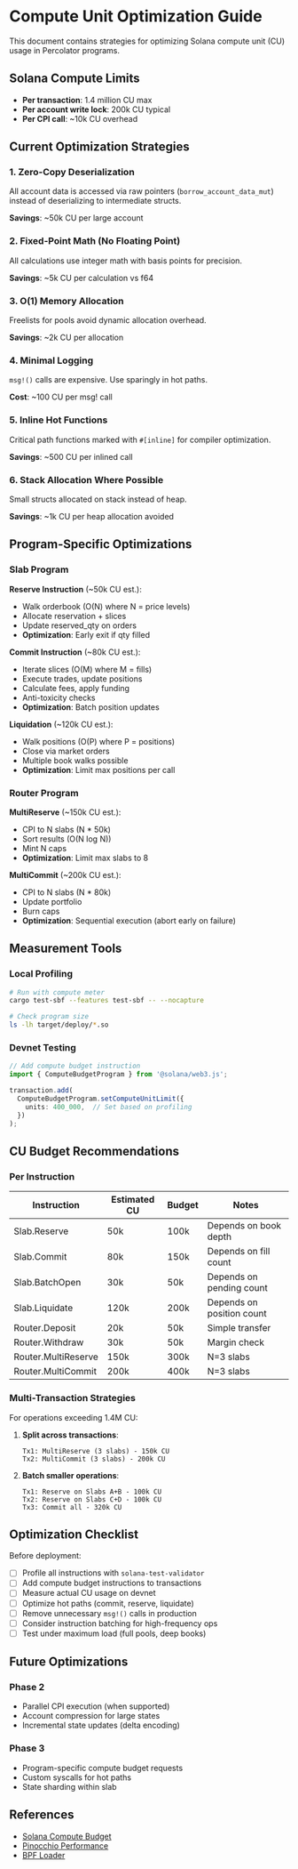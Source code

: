 # Compute Unit Optimization Guide

This document contains strategies for optimizing Solana compute unit (CU) usage in Percolator programs.

## Solana Compute Limits

- **Per transaction**: 1.4 million CU max
- **Per account write lock**: 200k CU typical
- **Per CPI call**: ~10k CU overhead

## Current Optimization Strategies

### 1. Zero-Copy Deserialization

All account data is accessed via raw pointers (`borrow_account_data_mut`) instead of deserializing to intermediate structs.

**Savings**: ~50k CU per large account

### 2. Fixed-Point Math (No Floating Point)

All calculations use integer math with basis points for precision.

**Savings**: ~5k CU per calculation vs f64

### 3. O(1) Memory Allocation

Freelists for pools avoid dynamic allocation overhead.

**Savings**: ~2k CU per allocation

### 4. Minimal Logging

`msg!()` calls are expensive. Use sparingly in hot paths.

**Cost**: ~100 CU per msg! call

### 5. Inline Hot Functions

Critical path functions marked with `#[inline]` for compiler optimization.

**Savings**: ~500 CU per inlined call

### 6. Stack Allocation Where Possible

Small structs allocated on stack instead of heap.

**Savings**: ~1k CU per heap allocation avoided

## Program-Specific Optimizations

### Slab Program

**Reserve Instruction** (~50k CU est.):
- Walk orderbook (O(N) where N = price levels)
- Allocate reservation + slices
- Update reserved_qty on orders
- **Optimization**: Early exit if qty filled

**Commit Instruction** (~80k CU est.):
- Iterate slices (O(M) where M = fills)
- Execute trades, update positions
- Calculate fees, apply funding
- Anti-toxicity checks
- **Optimization**: Batch position updates

**Liquidation** (~120k CU est.):
- Walk positions (O(P) where P = positions)
- Close via market orders
- Multiple book walks possible
- **Optimization**: Limit max positions per call

### Router Program

**MultiReserve** (~150k CU est.):
- CPI to N slabs (N * 50k)
- Sort results (O(N log N))
- Mint N caps
- **Optimization**: Limit max slabs to 8

**MultiCommit** (~200k CU est.):
- CPI to N slabs (N * 80k)
- Update portfolio
- Burn caps
- **Optimization**: Sequential execution (abort early on failure)

## Measurement Tools

### Local Profiling

```bash
# Run with compute meter
cargo test-sbf --features test-sbf -- --nocapture

# Check program size
ls -lh target/deploy/*.so
```

### Devnet Testing

```typescript
// Add compute budget instruction
import { ComputeBudgetProgram } from '@solana/web3.js';

transaction.add(
  ComputeBudgetProgram.setComputeUnitLimit({
    units: 400_000,  // Set based on profiling
  })
);
```

## CU Budget Recommendations

### Per Instruction

| Instruction | Estimated CU | Budget | Notes |
|------------|--------------|---------|-------|
| Slab.Reserve | 50k | 100k | Depends on book depth |
| Slab.Commit | 80k | 150k | Depends on fill count |
| Slab.BatchOpen | 30k | 50k | Depends on pending count |
| Slab.Liquidate | 120k | 200k | Depends on position count |
| Router.Deposit | 20k | 50k | Simple transfer |
| Router.Withdraw | 30k | 50k | Margin check |
| Router.MultiReserve | 150k | 300k | N=3 slabs |
| Router.MultiCommit | 200k | 400k | N=3 slabs |

### Multi-Transaction Strategies

For operations exceeding 1.4M CU:

1. **Split across transactions**:
   ```
   Tx1: MultiReserve (3 slabs) - 150k CU
   Tx2: MultiCommit (3 slabs) - 200k CU
   ```

2. **Batch smaller operations**:
   ```
   Tx1: Reserve on Slabs A+B - 100k CU
   Tx2: Reserve on Slabs C+D - 100k CU
   Tx3: Commit all - 320k CU
   ```

## Optimization Checklist

Before deployment:

- [ ] Profile all instructions with `solana-test-validator`
- [ ] Add compute budget instructions to transactions
- [ ] Measure actual CU usage on devnet
- [ ] Optimize hot paths (commit, reserve, liquidate)
- [ ] Remove unnecessary `msg!()` calls in production
- [ ] Consider instruction batching for high-frequency ops
- [ ] Test under maximum load (full pools, deep books)

## Future Optimizations

### Phase 2
- Parallel CPI execution (when supported)
- Account compression for large states
- Incremental state updates (delta encoding)

### Phase 3
- Program-specific compute budget requests
- Custom syscalls for hot paths
- State sharding within slab

## References

- [Solana Compute Budget](https://docs.solana.com/developing/programming-model/runtime#compute-budget)
- [Pinocchio Performance](https://github.com/anza-xyz/pinocchio#performance)
- [BPF Loader](https://docs.solana.com/developing/on-chain-programs/deploying)

